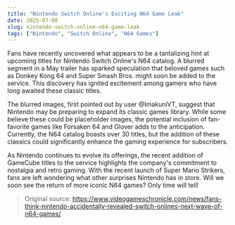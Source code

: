 ```yaml
---
title: "Nintendo Switch Online's Exciting N64 Game Leak"
date: 2025-07-08
slug: nintendo-switch-online-n64-game-leak
tags: ["Nintendo", "Switch Online", "N64 Games"]
---
```


Fans have recently uncovered what appears to be a tantalizing hint at upcoming titles for Nintendo Switch Online's N64 catalog. A blurred segment in a May trailer has sparked speculation that beloved games such as Donkey Kong 64 and Super Smash Bros. might soon be added to the service. This discovery has ignited excitement among gamers who have long awaited these classic titles.

The blurred images, first pointed out by user @ImakuniVT, suggest that Nintendo may be preparing to expand its classic games library. While some believe these could be placeholder images, the potential inclusion of fan-favorite games like Forsaken 64 and Glover adds to the anticipation. Currently, the N64 catalog boasts over 30 titles, but the addition of these classics could significantly enhance the gaming experience for subscribers.

As Nintendo continues to evolve its offerings, the recent addition of GameCube titles to the service highlights the company's commitment to nostalgia and retro gaming. With the recent launch of Super Mario Strikers, fans are left wondering what other surprises Nintendo has in store. Will we soon see the return of more iconic N64 games? Only time will tell!
> Original source: https://www.videogameschronicle.com/news/fans-think-nintendo-accidentally-revealed-switch-onlines-next-wave-of-n64-games/